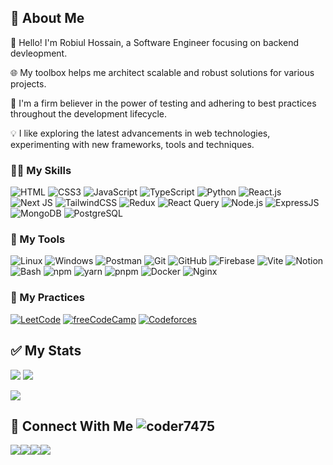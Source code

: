 <!--<div id="header" align="center">
  <img src="https://raw.githubusercontent.com/coder7475/coder7475/main/banner.png"  />
</div>
!-->

## 📖 About Me 


👋 Hello! I'm Robiul Hossain, a Software Engineer focusing on backend devleopment.

🌐 My toolbox helps me architect scalable and robust solutions for various projects.

🧪 I'm a firm believer in the power of testing and adhering to best practices throughout the development lifecycle.

💡 I like exploring the latest advancements in web technologies, experimenting with new frameworks, tools and techniques.

<!---
## 🚀 About Me:


<!--
**coder7475/coder7475** is a ✨ _special_ ✨ repository because its `README.md` (this file) appears on your GitHub profile.

Here are some ideas to get you started:

- 🤔 I’m thinking about creating
- 👯 I’m looking to collaborate on ...
- 🌱 I’m currently learning ...
-  Pronouns: ...
-  Fun fact: ...
-->

### 👨‍💻 My Skills

<!-- <p>
  <a href="https://skillicons.dev">
    <img src="https://skillicons.dev/icons?i=html,css,javascript" />
  </a>
</p> -->
<!-- <p>
    <img src="https://skillicons.dev/icons?i=html,css,javascript,typescript,python,tailwindcss,materialui,react,nextjs,redux" />
</p>

<p >
    <img src="https://skillicons.dev/icons?i=nodejs,deno,bun,expressjs,prisma,mongodb,postgres,jest,vitest,cypress" />
</p> -->

![HTML](https://img.shields.io/badge/HTML5-E34F26?style=flat-square&logo=html5&logoColor=white)
![CSS3](https://img.shields.io/badge/CSS3-1572B6?style=flat-square&logo=css3&logoColor=white)
![JavaScript](https://img.shields.io/badge/JavaScript-F7DF1E?style=flat-square&logo=javascript&logoColor=black)
![TypeScript](https://img.shields.io/badge/TypeScript-007ACC?style=flat-square&logo=typescript&logoColor=white)
![Python](https://img.shields.io/badge/Python-3670A0?style=flat-square&logo=python&logoColor=white)
![React.js](https://img.shields.io/badge/React.js-0081CB?style=flat-square&logo=react&logoColor=61DAFB)
![Next JS](https://img.shields.io/badge/Next-black?style=flat-square&logo=next.js&logoColor=white)
![TailwindCSS](https://img.shields.io/badge/Tailwind_CSS-38B2AC?style=flat-square&logo=tailwind-css&logoColor=white)
![Redux](https://img.shields.io/badge/Redux-593D88?style=flat-square&logo=redux&logoColor=white)
![React Query](https://img.shields.io/badge/-React%20Query-FF4154?style=flat-square&logo=react%20query&logoColor=white)
![Node.js](https://img.shields.io/badge/Node.js-43853D?style=flat-square&logo=node.js&logoColor=white)
![ExpressJS](https://img.shields.io/badge/Express.js-404D59?style=flat-square)
![MongoDB](https://img.shields.io/badge/MongoDB-4EA94B?style=flat-square&logo=mongodb&logoColor=white)
![PostgreSQL](https://img.shields.io/badge/PostgreSQL-316192?style=flat-square&logo=postgresql&logoColor=white)

### 🔧 My Tools

![Linux](https://img.shields.io/badge/Linux-FCC624?style=flat-square&logo=linux&logoColor=black)
![Windows](https://img.shields.io/badge/Windows-0078D6?style=flat-square&logo=windows&logoColor=white)
![Postman](https://img.shields.io/badge/Postman-F56723?style=flat-square&logo=Postman&logoColor=white)
![Git](https://img.shields.io/badge/Git-F0503C?style=flat-square&logo=git&logoColor=white)
![GitHub](https://img.shields.io/badge/GitHub-1210A6?style=flat-square&logo=github&logoColor=black)
![Firebase](https://img.shields.io/badge/firebase-%23039BE5.svg?style=flat-square&logo=firebase&logoColor=yellow)
![Vite](https://img.shields.io/badge/Vite-593D88?style=flat-square&logo=vite&logoColor=white)
![Notion](https://img.shields.io/badge/Notion-C4C7CC?style=flat-square&logo=notion&logoColor=black)
![Bash](https://img.shields.io/badge/Bash-324C6C?style=flat-square&logo=gnu&logoColor=white)
![npm](https://img.shields.io/badge/npm-E8232D?style=flat-square&logo=npm&logoColor=white)
![yarn](https://img.shields.io/badge/yarn-2CC41A?style=flat-square&logo=yarn&logoColor=black)
![pnpm](https://img.shields.io/badge/pnpm-43B581?style=flat-square&logo=pnpm&logoColor=black)
![Docker](https://img.shields.io/badge/Docker-0DB7ED?style=flat-square&logo=docker&logoColor=white)
![Nginx](https://img.shields.io/badge/Nginx-0076C8?style=flat-square&logo=nginx&logoColor=white)

### 🏃 My Practices

[![LeetCode](https://img.shields.io/badge/Profile-LeetCode-yellow)](https://leetcode.com/u/robiul_hossain/)
[![freeCodeCamp](https://img.shields.io/badge/Profile-freeCodeCamp-black)](https://www.freecodecamp.org/coder7475)
[![Codeforces](https://img.shields.io/badge/Profile-Codeforces-blue)](https://codeforces.com/profile/robiulhossain7475)

<!-- <p >
    <img src="https://skillicons.dev/icons?i=linux,windows,vscode,git,bash,npm,pnpm,vercel,firebase" />
</p>

<p >
    <img src="https://skillicons.dev/icons?i=postman,figma,vite,github,notion,devto,yarn,nginx,docker" />
</p> -->

## ✅ My Stats

<p>

![](http://github-profile-summary-cards.vercel.app/api/cards/repos-per-language?username=coder7475&theme=blue_green) ![](http://github-profile-summary-cards.vercel.app/api/cards/most-commit-language?username=coder7475&theme=blue_green)

![](http://github-profile-summary-cards.vercel.app/api/cards/profile-details?username=coder7475&theme=blue_green)

</p>
<!--
 [![GitHub Streak](https://github-readme-streak-stats.demolab.com?user=coder7475&theme=vue-dark)](https://git.io/streak-stats) 
![](http://github-profile-summary-cards.vercel.app/api/cards/productive-time?username=coder7475&theme=blue_green&utcOffset=6) 
-->

## 👥 Connect With Me ![coder7475](https://komarev.com/ghpvc/username=coder7475) 

[<img src="https://skillicons.dev/icons?i=linkedin">](https://www.linkedin.com/in/robiul-hossain-298298265/)[<img src="https://skillicons.dev/icons?i=gmail" />](mailto:robiulhossain7475@gmail.com)[<img src="https://skillicons.dev/icons?i=twitter" />](https://x.com/robiul7475)[<img src="https://skillicons.dev/icons?i=leetcode" />](https://x.com/robiul7475)
